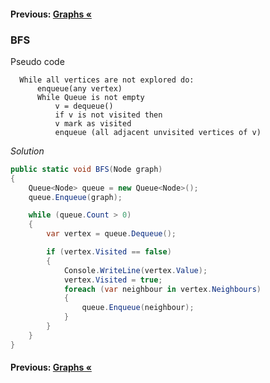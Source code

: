#### Previous: [Graphs &laquo;](../Graphs.md)

### BFS

Pseudo code
      
      While all vertices are not explored do:
          enqueue(any vertex)
          While Queue is not empty
              v = dequeue()
              if v is not visited then
              v mark as visited
              enqueue (all adjacent unvisited vertices of v)

*Solution*

``` cs 
public static void BFS(Node graph)
{
    Queue<Node> queue = new Queue<Node>();
    queue.Enqueue(graph);

    while (queue.Count > 0)
    {
        var vertex = queue.Dequeue();

        if (vertex.Visited == false)
        {
            Console.WriteLine(vertex.Value);
            vertex.Visited = true;
            foreach (var neighbour in vertex.Neighbours)
            {
                queue.Enqueue(neighbour);
            }
        }
    }
}
```

#### Previous: [Graphs &laquo;](../Graphs.md)
